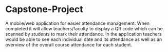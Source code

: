# Capstone-Project
A mobile/web application for easier attendance management. When completed it will allow teachers/faculty to display a QR code which can be scanned by students to mark their attendance. In the application teachers would be able to see each individual date and its attendance as well as an overview of the overall course attendance for each student. 
